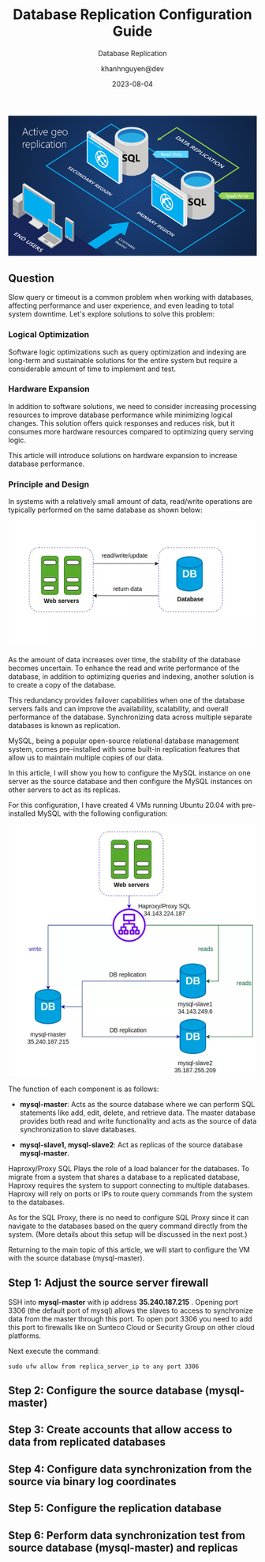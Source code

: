 ﻿---
layout: Post
title: "Database Replication Configuration Guide"
subtitle: Database Replication
author: khanhnguyen@dev
date: 2023-08-04
useHeaderImage: true
headerImage: /img/in-post/2023-08-04/database-replication-configuration-guide.png
headerMask: rgba(40, 57, 101, .9)
permalinkPattern: /post/:year/:month/:day/:slug/
tags:
  - database
  - configuration
  - guide
---

![Database Replication](/img/in-post/2023-08-04/database-replication-configuration-guide.png)

## Question

Slow query or timeout is a common problem when working with databases, affecting performance and user experience, and even leading to total system downtime. Let's explore solutions to solve this problem:

### Logical Optimization

Software logic optimizations such as query optimization and indexing are long-term and sustainable solutions for the entire system but require a considerable amount of time to implement and test.

### Hardware Expansion

In addition to software solutions, we need to consider increasing processing resources to improve database performance while minimizing logical changes. This solution offers quick responses and reduces risk, but it consumes more hardware resources compared to optimizing query serving logic.

This article will introduce solutions on hardware expansion to increase database performance.

### Principle and Design

In systems with a relatively small amount of data, read/write operations are typically performed on the same database as shown below:

![Principle and Design](/img/in-post/2023-08-04/database-replication-configuration-guide_1.png)

As the amount of data increases over time, the stability of the database becomes uncertain. To enhance the read and write performance of the database, in addition to optimizing queries and indexing, another solution is to create a copy of the database.

This redundancy provides failover capabilities when one of the database servers fails and can improve the availability, scalability, and overall performance of the database. Synchronizing data across multiple separate databases is known as replication.

MySQL, being a popular open-source relational database management system, comes pre-installed with some built-in replication features that allow us to maintain multiple copies of our data.

In this article, I will show you how to configure the MySQL instance on one server as the source database and then configure the MySQL instances on other servers to act as its replicas.

For this configuration, I have created 4 VMs running Ubuntu 20.04 with pre-installed MySQL with the following configuration:

![Principle and Design](/img/in-post/2023-08-04/database-replication-configuration-guide_2.png)

The function of each component is as follows:

- **mysql-master**: Acts as the source database where we can perform SQL statements like add, edit, delete, and retrieve data. The master database provides both read and write functionality and acts as the source of data synchronization to slave databases.

- **mysql-slave1, mysql-slave2**: Act as replicas of the source database **mysql-master**.

Haproxy/Proxy SQL Plays the role of a load balancer for the databases. To migrate from a system that shares a database to a replicated database, Haproxy requires the system to support connecting to multiple databases. Haproxy will rely on ports or IPs to route query commands from the system to the databases.

As for the SQL Proxy, there is no need to configure SQL Proxy since it can navigate to the databases based on the query command directly from the system. (More details about this setup will be discussed in the next post.)

Returning to the main topic of this article, we will start to configure the VM with the source database (mysql-master).
## Step 1: Adjust the source server firewall
SSH into **mysql-master** with ip address **35.240.187.215** . Opening port 3306 (the default port of mysql) allows the slaves to access to synchronize data from the master through this port. To open port 3306 you need to add this port to firewalls like on Sunteco Cloud or Security Group on other cloud platforms.

Next execute the command:

```cli
sudo ufw allow from replica_server_ip to any port 3306
```
## Step 2: Configure the source database (mysql-master)
## Step 3: Create accounts that allow access to data from replicated databases
## Step 4: Configure data synchronization from the source via binary log coordinates
## Step 5: Configure the replication database
## Step 6: Perform data synchronization test from source database (mysql-master) and replicas